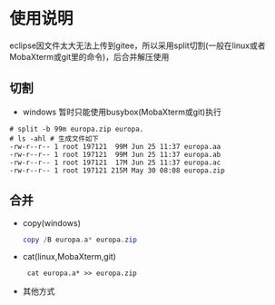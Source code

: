 # 使用说明



eclipse因文件太大无法上传到gitee，所以采用split切割(一般在linux或者MobaXterm或git里的命令)，后合并解压使用

## 切割

* windows 暂时只能使用busybox(MobaXterm或git)执行

```shell
# split -b 99m europa.zip europa. 
# ls -ahl # 生成文件如下
-rw-r--r-- 1 root 197121  99M Jun 25 11:37 europa.aa
-rw-r--r-- 1 root 197121  99M Jun 25 11:37 europa.ab
-rw-r--r-- 1 root 197121  17M Jun 25 11:37 europa.ac
-rw-r--r-- 1 root 197121 215M May 30 08:08 europa.zip 

```



## 合并

* copy(windows)

  ```powershell
  copy /B europa.a* europa.zip
  ```

  

  

* cat(linux,MobaXterm,git)

  ```shell
   cat europa.a* >> europa.zip 
  ```

  

* 其他方式